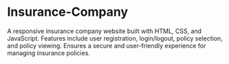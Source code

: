 # Insurance-Company
A responsive insurance company website built with HTML, CSS, and JavaScript. Features include user registration, login/logout, policy selection, and policy viewing. Ensures a secure and user-friendly experience for managing insurance policies.
